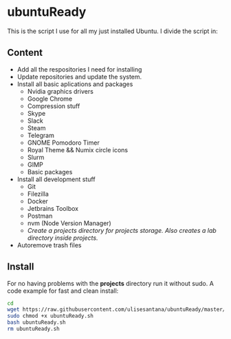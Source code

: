 # ubuntuReady

This is the script I use for all my just installed Ubuntu. I divide the script in:


## Content

- Add all the respositories I need for installing
- Update repositories and update the system.
- Install all basic aplications and packages
  - Nvidia graphics drivers
  - Google Chrome
  - Compression stuff
  - Skype
  - Slack
  - Steam
  - Telegram
  - GNOME Pomodoro Timer
  - Royal Theme && Numix circle icons
  - Slurm
  - GIMP
  - Basic packages
- Install all development stuff
  - Git
  - Filezilla
  - Docker
  - Jetbrains Toolbox 
  - Postman
  - nvm (Node Version Manager)
  - *Create a projects directory for projects storage. Also creates a lab directory inside projects.*
- Autoremove trash files

## Install

For no having problems with the **projects** directory run it without sudo. A code example for fast and clean install:

```bash
cd
wget https://raw.githubusercontent.com/ulisesantana/ubuntuReady/master/ubuntuReady.sh
sudo chmod +x ubuntuReady.sh
bash ubuntuReady.sh
rm ubuntuReady.sh
```

